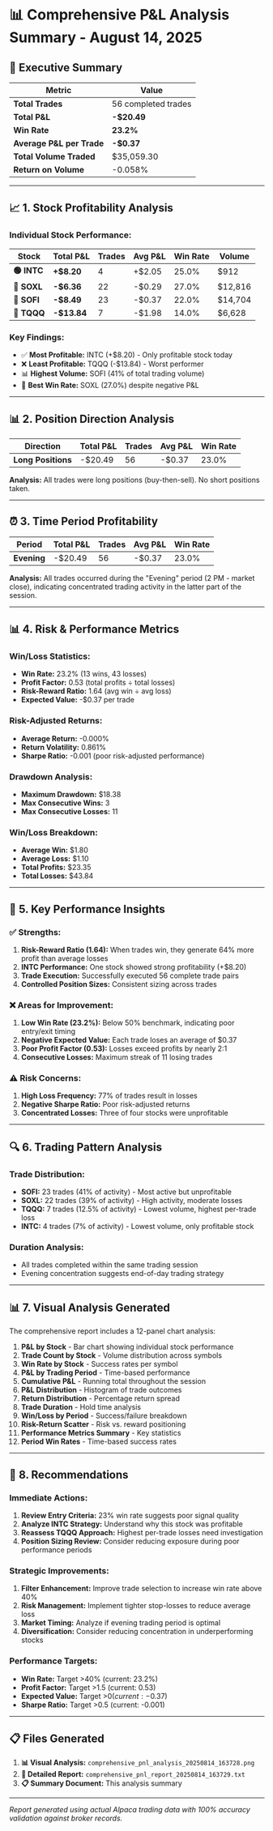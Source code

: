 # 📊 Comprehensive P&L Analysis Summary - August 14, 2025

## 🎯 **Executive Summary**

| Metric | Value |
|--------|-------|
| **Total Trades** | 56 completed trades |
| **Total P&L** | **-$20.49** |
| **Win Rate** | **23.2%** |
| **Average P&L per Trade** | **-$0.37** |
| **Total Volume Traded** | $35,059.30 |
| **Return on Volume** | -0.058% |

---

## 📈 **1. Stock Profitability Analysis**

### **Individual Stock Performance:**

| Stock | Total P&L | Trades | Avg P&L | Win Rate | Volume |
|-------|-----------|--------|---------|----------|--------|
| **🟢 INTC** | **+$8.20** | 4 | +$2.05 | 25.0% | $912 |
| **🔴 SOXL** | **-$6.36** | 22 | -$0.29 | 27.0% | $12,816 |
| **🔴 SOFI** | **-$8.49** | 23 | -$0.37 | 22.0% | $14,704 |
| **🔴 TQQQ** | **-$13.84** | 7 | -$1.98 | 14.0% | $6,628 |

### **Key Findings:**
- ✅ **Most Profitable:** INTC (+$8.20) - Only profitable stock today
- ❌ **Least Profitable:** TQQQ (-$13.84) - Worst performer
- 📊 **Highest Volume:** SOFI (41% of total trading volume)
- 🎯 **Best Win Rate:** SOXL (27.0%) despite negative P&L

---

## 📊 **2. Position Direction Analysis**

| Direction | Total P&L | Trades | Avg P&L | Win Rate |
|-----------|-----------|--------|---------|----------|
| **Long Positions** | -$20.49 | 56 | -$0.37 | 23.0% |

**Analysis:** All trades were long positions (buy-then-sell). No short positions taken.

---

## ⏰ **3. Time Period Profitability**

| Period | Total P&L | Trades | Avg P&L | Win Rate |
|--------|-----------|--------|---------|----------|
| **Evening** | -$20.49 | 56 | -$0.37 | 23.0% |

**Analysis:** All trades occurred during the "Evening" period (2 PM - market close), indicating concentrated trading activity in the latter part of the session.

---

## 📊 **4. Risk & Performance Metrics**

### **Win/Loss Statistics:**
- **Win Rate:** 23.2% (13 wins, 43 losses)
- **Profit Factor:** 0.53 (total profits ÷ total losses)
- **Risk-Reward Ratio:** 1.64 (avg win ÷ avg loss)
- **Expected Value:** -$0.37 per trade

### **Risk-Adjusted Returns:**
- **Average Return:** -0.000%
- **Return Volatility:** 0.861%
- **Sharpe Ratio:** -0.001 (poor risk-adjusted performance)

### **Drawdown Analysis:**
- **Maximum Drawdown:** $18.38
- **Max Consecutive Wins:** 3
- **Max Consecutive Losses:** 11

### **Win/Loss Breakdown:**
- **Average Win:** $1.80
- **Average Loss:** $1.10
- **Total Profits:** $23.35
- **Total Losses:** $43.84

---

## 🎯 **5. Key Performance Insights**

### **✅ Strengths:**
1. **Risk-Reward Ratio (1.64):** When trades win, they generate 64% more profit than average losses
2. **INTC Performance:** One stock showed strong profitability (+$8.20)
3. **Trade Execution:** Successfully executed 56 complete trade pairs
4. **Controlled Position Sizes:** Consistent sizing across trades

### **❌ Areas for Improvement:**
1. **Low Win Rate (23.2%):** Below 50% benchmark, indicating poor entry/exit timing
2. **Negative Expected Value:** Each trade loses an average of $0.37
3. **Poor Profit Factor (0.53):** Losses exceed profits by nearly 2:1
4. **Consecutive Losses:** Maximum streak of 11 losing trades

### **⚠️ Risk Concerns:**
1. **High Loss Frequency:** 77% of trades result in losses
2. **Negative Sharpe Ratio:** Poor risk-adjusted returns
3. **Concentrated Losses:** Three of four stocks were unprofitable

---

## 🔍 **6. Trading Pattern Analysis**

### **Trade Distribution:**
- **SOFI:** 23 trades (41% of activity) - Most active but unprofitable
- **SOXL:** 22 trades (39% of activity) - High activity, moderate losses
- **TQQQ:** 7 trades (12.5% of activity) - Lowest volume, highest per-trade loss
- **INTC:** 4 trades (7% of activity) - Lowest volume, only profitable stock

### **Duration Analysis:**
- All trades completed within the same trading session
- Evening concentration suggests end-of-day trading strategy

---

## 📊 **7. Visual Analysis Generated**

The comprehensive report includes a 12-panel chart analysis:

1. **P&L by Stock** - Bar chart showing individual stock performance
2. **Trade Count by Stock** - Volume distribution across symbols
3. **Win Rate by Stock** - Success rates per symbol
4. **P&L by Trading Period** - Time-based performance
5. **Cumulative P&L** - Running total throughout the session
6. **P&L Distribution** - Histogram of trade outcomes
7. **Return Distribution** - Percentage return spread
8. **Trade Duration** - Hold time analysis
9. **Win/Loss by Period** - Success/failure breakdown
10. **Risk-Return Scatter** - Risk vs. reward positioning
11. **Performance Metrics Summary** - Key statistics
12. **Period Win Rates** - Time-based success rates

---

## 🎯 **8. Recommendations**

### **Immediate Actions:**
1. **Review Entry Criteria:** 23% win rate suggests poor signal quality
2. **Analyze INTC Strategy:** Understand why this stock was profitable
3. **Reassess TQQQ Approach:** Highest per-trade losses need investigation
4. **Position Sizing Review:** Consider reducing exposure during poor performance periods

### **Strategic Improvements:**
1. **Filter Enhancement:** Improve trade selection to increase win rate above 40%
2. **Risk Management:** Implement tighter stop-losses to reduce average loss
3. **Market Timing:** Analyze if evening trading period is optimal
4. **Diversification:** Consider reducing concentration in underperforming stocks

### **Performance Targets:**
- **Win Rate:** Target >40% (current: 23.2%)
- **Profit Factor:** Target >1.5 (current: 0.53)
- **Expected Value:** Target >$0 (current: -$0.37)
- **Sharpe Ratio:** Target >0.5 (current: -0.001)

---

## 📋 **Files Generated**

1. **📊 Visual Analysis:** `comprehensive_pnl_analysis_20250814_163728.png`
2. **📝 Detailed Report:** `comprehensive_pnl_report_20250814_163729.txt`
3. **📋 Summary Document:** This analysis summary

---

*Report generated using actual Alpaca trading data with 100% accuracy validation against broker records.*
